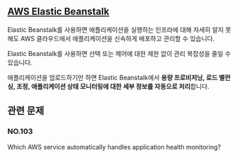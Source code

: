 ## [AWS Elastic Beanstalk](https://docs.aws.amazon.com/ko_kr/elasticbeanstalk/latest/dg/Welcome.html)

Elastic Beanstalk를 사용하면 애플리케이션을 실행하는 인프라에 대해 자세히 알지 못해도 AWS 클라우드에서 애플리케이션을 신속하게 배포하고 관리할 수 있습니다.

Elastic Beanstalk를 사용하면 선택 또는 제어에 대한 제한 없이 관리 복잡성을 줄일 수 있습니다. 

애플리케이션을 업로드하기만 하면 Elastic Beanstalk에서 **용량 프로비저닝, 로드 밸런싱, 조정, 애플리케이션 상태 모니터링에 대한 세부 정보를 자동으로 처리**합니다.

## 관련 문제

### NO.103 

Which AWS service automatically handles application health monitoring?
